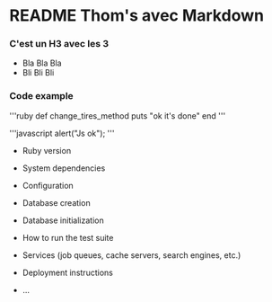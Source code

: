 # README Thom's avec Markdown


### C'est un H3 avec les 3 #

- Bla Bla Bla
- Bli Bli Bli

### Code example

'''ruby
def change_tires_method
    puts "ok it's done"
end
'''

'''javascript
    alert("Js ok");
'''

* Ruby version

* System dependencies

* Configuration

* Database creation

* Database initialization

* How to run the test suite

* Services (job queues, cache servers, search engines, etc.)

* Deployment instructions

* ...
